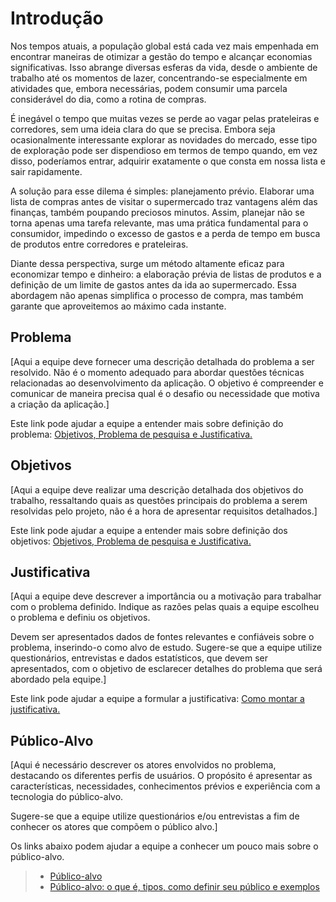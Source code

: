 # Introdução

 Nos tempos atuais, a população global está cada vez mais empenhada em encontrar maneiras de otimizar a gestão do tempo e alcançar economias significativas. Isso abrange diversas esferas da vida, desde o ambiente de trabalho até os momentos de lazer, concentrando-se especialmente em atividades que, embora necessárias, podem consumir uma parcela considerável do dia, como a rotina de compras. 

 É inegável o tempo que muitas vezes se perde ao vagar pelas prateleiras e corredores, sem uma ideia clara do que se precisa. Embora seja ocasionalmente interessante explorar as novidades do mercado, esse tipo de exploração pode ser dispendioso em termos de tempo quando, em vez disso, poderíamos entrar, adquirir exatamente o que consta em nossa lista e sair rapidamente. 

 A solução para esse dilema é simples: planejamento prévio. Elaborar uma lista de compras antes de visitar o supermercado traz vantagens além das finanças, também poupando preciosos minutos. Assim, planejar não se torna apenas uma tarefa relevante, mas uma prática fundamental para o consumidor, impedindo o excesso de gastos e a perda de tempo em busca de produtos entre corredores e prateleiras. 

 Diante dessa perspectiva, surge um método altamente eficaz para economizar tempo e dinheiro: a elaboração prévia de listas de produtos e a definição de um limite de gastos antes da ida ao supermercado. Essa abordagem não apenas simplifica o processo de compra, mas também garante que aproveitemos ao máximo cada instante.

## Problema
[Aqui a equipe deve fornecer uma descrição detalhada do problema a ser resolvido. Não é o momento adequado para abordar questões técnicas relacionadas ao desenvolvimento da aplicação. O objetivo é compreender e comunicar de maneira precisa qual é o desafio ou necessidade que motiva a criação da aplicação.]

Este link pode ajudar a equipe a entender mais sobre definição do problema: [Objetivos, Problema de pesquisa e Justificativa.](https://medium.com/@versioparole/objetivos-problema-de-pesquisa-e-justificativa-c98c8233b9c3)


## Objetivos

[Aqui a equipe deve realizar uma descrição detalhada dos objetivos do trabalho, ressaltando quais as questões principais do problema a serem resolvidas pelo projeto, não é a hora de apresentar requisitos detalhados.]
 
Este link pode ajudar a equipe a entender mais sobre definição dos objetivos: [Objetivos, Problema de pesquisa e Justificativa.](https://medium.com/@versioparole/objetivos-problema-de-pesquisa-e-justificativa-c98c8233b9c3)

## Justificativa

[Aqui a equipe deve descrever a importância ou a motivação para trabalhar com o problema definido. Indique as razões pelas quais a equipe escolheu o problema e definiu os objetivos.

Devem ser apresentados dados de fontes relevantes e confiáveis sobre o problema, inserindo-o como alvo de estudo. Sugere-se que a equipe utilize questionários, entrevistas e dados estatísticos, que devem ser apresentados, com o objetivo de esclarecer detalhes do problema que será abordado pela equipe.]

Este link pode ajudar a equipe a formular a justificativa: [Como montar a justificativa.](https://guiadamonografia.com.br/como-montar-justificativa-do-tcc/)

## Público-Alvo

[Aqui é necessário descrever os atores envolvidos no problema, destacando os diferentes perfis de usuários. O propósito é apresentar as características, necessidades, conhecimentos prévios e experiência com a tecnologia do público-alvo.

Sugere-se que a equipe utilize questionários e/ou entrevistas a fim de conhecer os atores que compõem o público alvo.]

Os links abaixo podem ajudar a equipe a conhecer um pouco mais sobre o público-alvo. 

> - [Público-alvo](https://blog.hotmart.com/pt-br/publico-alvo/)
> - [Público-alvo: o que é, tipos, como definir seu público e exemplos](https://klickpages.com.br/blog/publico-alvo-o-que-e/)

